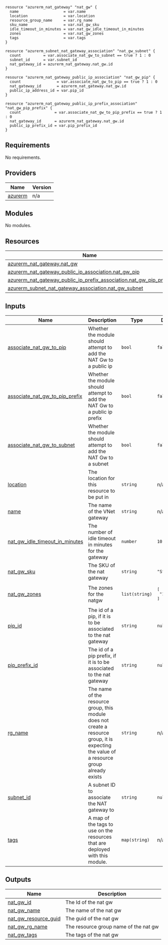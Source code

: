 ```hcl
resource "azurerm_nat_gateway" "nat_gw" {
  name                    = var.name
  location                = var.location
  resource_group_name     = var.rg_name
  sku_name                = var.nat_gw_sku
  idle_timeout_in_minutes = var.nat_gw_idle_timeout_in_minutes
  zones                   = var.nat_gw_zones
  tags                    = var.tags
}

resource "azurerm_subnet_nat_gateway_association" "nat_gw_subnet" {
  count          = var.associate_nat_gw_to_subnet == true ? 1 : 0
  subnet_id      = var.subnet_id
  nat_gateway_id = azurerm_nat_gateway.nat_gw.id
}

resource "azurerm_nat_gateway_public_ip_association" "nat_gw_pip" {
  count                = var.associate_nat_gw_to_pip == true ? 1 : 0
  nat_gateway_id       = azurerm_nat_gateway.nat_gw.id
  public_ip_address_id = var.pip_id
}

resource "azurerm_nat_gateway_public_ip_prefix_association" "nat_gw_pip_prefix" {
  count               = var.associate_nat_gw_to_pip_prefix == true ? 1 : 0
  nat_gateway_id      = azurerm_nat_gateway.nat_gw.id
  public_ip_prefix_id = var.pip_prefix_id
}

```
## Requirements

No requirements.

## Providers

| Name | Version |
|------|---------|
| <a name="provider_azurerm"></a> [azurerm](#provider\_azurerm) | n/a |

## Modules

No modules.

## Resources

| Name | Type |
|------|------|
| [azurerm_nat_gateway.nat_gw](https://registry.terraform.io/providers/hashicorp/azurerm/latest/docs/resources/nat_gateway) | resource |
| [azurerm_nat_gateway_public_ip_association.nat_gw_pip](https://registry.terraform.io/providers/hashicorp/azurerm/latest/docs/resources/nat_gateway_public_ip_association) | resource |
| [azurerm_nat_gateway_public_ip_prefix_association.nat_gw_pip_prefix](https://registry.terraform.io/providers/hashicorp/azurerm/latest/docs/resources/nat_gateway_public_ip_prefix_association) | resource |
| [azurerm_subnet_nat_gateway_association.nat_gw_subnet](https://registry.terraform.io/providers/hashicorp/azurerm/latest/docs/resources/subnet_nat_gateway_association) | resource |

## Inputs

| Name | Description | Type | Default | Required |
|------|-------------|------|---------|:--------:|
| <a name="input_associate_nat_gw_to_pip"></a> [associate\_nat\_gw\_to\_pip](#input\_associate\_nat\_gw\_to\_pip) | Whether the module should attempt to add the NAT Gw to a public ip | `bool` | `false` | no |
| <a name="input_associate_nat_gw_to_pip_prefix"></a> [associate\_nat\_gw\_to\_pip\_prefix](#input\_associate\_nat\_gw\_to\_pip\_prefix) | Whether the module should attempt to add the NAT Gw to a public ip prefix | `bool` | `false` | no |
| <a name="input_associate_nat_gw_to_subnet"></a> [associate\_nat\_gw\_to\_subnet](#input\_associate\_nat\_gw\_to\_subnet) | Whether the module should attempt to add the NAT Gw to a subnet | `bool` | `false` | no |
| <a name="input_location"></a> [location](#input\_location) | The location for this resource to be put in | `string` | n/a | yes |
| <a name="input_name"></a> [name](#input\_name) | The name of the VNet gateway | `string` | n/a | yes |
| <a name="input_nat_gw_idle_timeout_in_minutes"></a> [nat\_gw\_idle\_timeout\_in\_minutes](#input\_nat\_gw\_idle\_timeout\_in\_minutes) | The number of idle timeout in minutes for the gateway | `number` | `10` | no |
| <a name="input_nat_gw_sku"></a> [nat\_gw\_sku](#input\_nat\_gw\_sku) | The SKU of the nat gateway | `string` | `"Standard"` | no |
| <a name="input_nat_gw_zones"></a> [nat\_gw\_zones](#input\_nat\_gw\_zones) | The zones for the natgw | `list(string)` | <pre>[<br>  "1"<br>]</pre> | no |
| <a name="input_pip_id"></a> [pip\_id](#input\_pip\_id) | The id of a pip, if it is to be associated to the nat gateway | `string` | `null` | no |
| <a name="input_pip_prefix_id"></a> [pip\_prefix\_id](#input\_pip\_prefix\_id) | The id of a pip prefix, if it is to be associated to the nat gateway | `string` | `null` | no |
| <a name="input_rg_name"></a> [rg\_name](#input\_rg\_name) | The name of the resource group, this module does not create a resource group, it is expecting the value of a resource group already exists | `string` | n/a | yes |
| <a name="input_subnet_id"></a> [subnet\_id](#input\_subnet\_id) | A subnet ID to associate the NAT gateway to | `string` | `null` | no |
| <a name="input_tags"></a> [tags](#input\_tags) | A map of the tags to use on the resources that are deployed with this module. | `map(string)` | n/a | yes |

## Outputs

| Name | Description |
|------|-------------|
| <a name="output_nat_gw_id"></a> [nat\_gw\_id](#output\_nat\_gw\_id) | The Id of the nat gw |
| <a name="output_nat_gw_name"></a> [nat\_gw\_name](#output\_nat\_gw\_name) | The name of the nat gw |
| <a name="output_nat_gw_resource_guid"></a> [nat\_gw\_resource\_guid](#output\_nat\_gw\_resource\_guid) | The guid of the nat gw |
| <a name="output_nat_gw_rg_name"></a> [nat\_gw\_rg\_name](#output\_nat\_gw\_rg\_name) | The resource group name of the nat gw |
| <a name="output_nat_gw_tags"></a> [nat\_gw\_tags](#output\_nat\_gw\_tags) | The tags of the nat gw |
